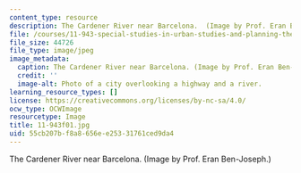```yaml
---
content_type: resource
description: The Cardener River near Barcelona.  (Image by Prof. Eran Ben-Joseph.)
file: /courses/11-943-special-studies-in-urban-studies-and-planning-the-cardener-river-corridor-workshop-fall-2001/55cb207bf8a8656ee25331761ced9da4_11-943f01.jpg
file_size: 44726
file_type: image/jpeg
image_metadata:
  caption: The Cardener River near Barcelona. (Image by Prof. Eran Ben-Joseph.)
  credit: ''
  image-alt: Photo of a city overlooking a highway and a river.
learning_resource_types: []
license: https://creativecommons.org/licenses/by-nc-sa/4.0/
ocw_type: OCWImage
resourcetype: Image
title: 11-943f01.jpg
uid: 55cb207b-f8a8-656e-e253-31761ced9da4
---
```

The Cardener River near Barcelona.  (Image by Prof. Eran Ben-Joseph.)